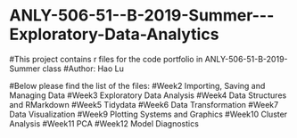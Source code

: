 # ANLY-506-51--B-2019-Summer---Exploratory-Data-Analytics

#This project contains r files for the code portfolio in ANLY-506-51-B-2019-Summer class
#Author: Hao Lu

#Below please find the list of the files:
  #Week2 Importing, Saving and Managing Data
  #Week3 Exploratory Data Analysis
  #Week4 Data Structures and RMarkdown
  #Week5 Tidydata
  #Week6 Data Transformation
  #Week7 Data Visualization
  #Week9 Plotting Systems and Graphics
  #Week10 Cluster Analysis
  #Week11 PCA
  #Week12 Model Diagnostics
